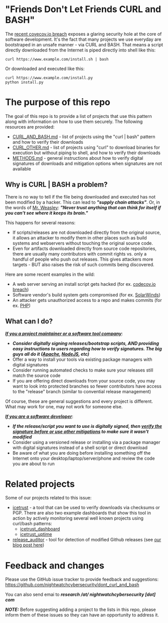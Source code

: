 # "Friends Don't Let Friends CURL and BASH"
The [recent covecov.io breach](https://about.codecov.io/security-update/) exposes a glaring security hole at
the core of software development. It's the fact that many projects we use everyday are bootstraped
in an unsafe manner - via CURL and BASH. That means a script directly downloaded from the Internet is piped
directly into shell like this:
```
curl https://www.example.com/install.sh | bash
```
Or downloaded and executed like this:
```
curl https://www.example.com/install.py
python install.py
```

# The purpose of this repo
The goal of this repo is to provide a list of projects that use this pattern along with information
on how to use them securely. The following resources are provided:
- [CURL_AND_BASH.md](CURL_AND_BASH.md) - list of projects using the "curl | bash" pattern
  and how to verify their downloads
- [CURL_OTHER.md](CURL_OTHER.md) - list of projects using "curl" to download binaries for execution but without
  piping to shell, and how to verify their downloads
- [METHODS.md](METHODS.md) - general instructions about how to verify digital signatures of downloads and mitigation
options when signatures are not available

## Why is CURL | BASH a problem?
There is no way to tell if the file being downloaded and executed has not been modified by a hacker.
This can lead to ***"supply chain attacks"***. Or, in the words
of [Mr. Weasley](https://harrypotter.fandom.com/wiki/Arthur_Weasley): ***"Never trust anything
that can think for itself if you can't see where it keeps its brain."***

This happens for several reasons:
- If scripts/releases are not downloaded directly from the original source, it allows an attacker to modify them
in other places such as build systems and webservers without touching the original source code.
- Even for artifacts downloaded directly from source code repositories, there are usually many contributors with
commit rights vs. only a handful of people who push out releases. This gives attackers more targets - BUT also
raises the risk of such commits being discovered.

Here are some recent examples in the wild:
- A web server serving an install script gets hacked (for ex. [codecov.io breach](https://about.codecov.io/security-update/))
- Software vendor's build system gets compromised (for ex. [SolarWinds](https://www.solarwinds.com/sa-overview/securityadvisory))
- An attacker gets unauthorized access to a repo and makes commits (for ex. [PHP](https://news-web.php.net/php.internals/113838))

## What can I do?
***<ins>If you a project maintainer or a software tool company</ins>***:
- ***Consider digitally signing releases/bootstrap scripts, AND providing easy instructions to users
  regarding how to verify signatures. The big guys all do it ([Apache](https://www.apache.org/info/verification.html),
  [NodeJS](https://github.com/nodejs/node#verifying-binaries), etc)***
- Offer a way to install your tools via existing package managers with digital signatures
- Consider running automated checks to make sure your releases still match the source code
- If you are offering direct downloads from your source code, you may want to look into protected branches
so fewer contributors have access to the "release" branch (similar to convential release management)  
  
Of course, these are general suggestions and every project is different. What may work for one, may not work for
someone else.

***<ins>If you are a software developer</ins>***:
- ***If the release/script you want to use is digitally signed, then
  [verify the signature before or use other mitigations](METHODS.MD) to make sure it wasn't modified***
- Consider using a versioned release or installing via a package manager with digital signatures
  instead of a shell script or direct download
- Be aware of what you are doing before installing something off the Internet onto your desktop/laptop/server/phone and
  review the code you are about to run

# Related projects
Some of our projects related to this issue:
- [icetrust](https://github.com/nightwatchcybersecurity/icetrust) - a tool
  that can be used to verify downloads via checksums or PGP. There are also two
  example dashboards that show this tool in action by actively monitoring 
  several well known projects using curl/bash patterns:
    * [icetrust_dashboard](https://icetrust_dashboard.nightwatchcybersecurity.com/)
    * [icetrust_uptime](https://icetrust_uptime.nightwatchcybersecurity.com/)
- [release_auditor](https://github.com/nightwatchcybersecurity/release_auditor) -
  tool for detection of modified Github releases
  (see [our blog post here](https://wwws.nightwatchcybersecurity.com/2021/04/25/supply-chain-attacks-via-github-com-releases/))

# Feedback and changes
Please use the GitHub issue tracker to provide feedback and suggestions:
https://github.com/nightwatchcybersecurity/dont_curl_and_bash

You can also send emai to ***research /at/ nightwatchcybersecurity [dot] com***

***NOTE:*** Before suggesting adding a project to the lists in this repo, please inform them of these
issues so they can have an opportunity to address it.